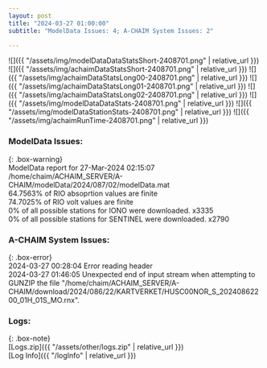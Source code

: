 ```yaml
---
layout: post
title: "2024-03-27 01:00:00"
subtitle: "ModelData Issues: 4; A-CHAIM System Issues: 2"

---
```


![]({{ "/assets/img/modelDataDataStatsShort-2408701.png" | relative_url }})
![]({{ "/assets/img/achaimDataStatsShort-2408701.png" | relative_url }})
![]({{ "/assets/img/achaimDataStatsLong00-2408701.png" | relative_url }})
![]({{ "/assets/img/achaimDataStatsLong01-2408701.png" | relative_url }})
![]({{ "/assets/img/achaimDataStatsLong02-2408701.png" | relative_url }})
![]({{ "/assets/img/modelDataDataStats-2408701.png" | relative_url }})
![]({{ "/assets/img/modelDataStationStats-2408701.png" | relative_url }})
![]({{ "/assets/img/achaimRunTime-2408701.png" | relative_url }})


### ModelData Issues:  
  
{: .box-warning}  
 ModelData report for 27-Mar-2024 02:15:07   
 /home/chaim/ACHAIM_SERVER/A-CHAIM/modelData/2024/087/02/modelData.mat   
 64.7563% of RIO absoprtion values are finite   
 74.7025% of RIO volt values are finite   
 0% of all possible stations for IONO were downloaded. x3335   
 0% of all possible stations for SENTINEL were downloaded. x2790   
  
### A-CHAIM System Issues:  
  
{: .box-error}  
2024-03-27 00:28:04 Error reading header  
2024-03-27 01:46:05 Unexpected end of input stream when attempting to GUNZIP the file "/home/chaim/ACHAIM_SERVER/A-CHAIM/download/2024/086/22/KARTVERKET/HUSC00NOR_S_20240862200_01H_01S_MO.rnx".  

### Logs:  
  
{: .box-note}  
[Logs.zip]({{ "/assets/other/logs.zip" | relative_url }})  
[Log Info]({{ "/logInfo" | relative_url }})  
